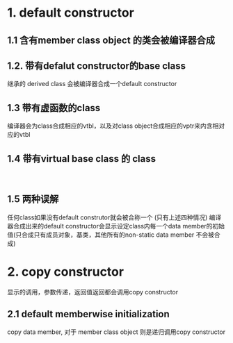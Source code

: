 # 1. default constructor
## 1.1 含有member class object 的类会被编译器合成 
## 1.2. 带有defalut constructor的base class
继承的 derived class 会被编译器合成一个default constructor
## 1.3 带有虚函数的class
编译器会为class合成相应的vtbl，以及对class object合成相应的vptr来内含相对应的vtbl
## 1.4 带有virtual base class 的 class
 
## 1.5 两种误解
任何class如果没有default construtor就会被合称一个 (只有上述四种情况)
编译器合成出来的default constructor会显示设定class内每一个data member的初始值(只合成只有成员对象，基类，其他所有的non-static data member 不会被合成)
# 2. copy constructor
显示的调用，参数传递，返回值返回都会调用copy constructor
## 2.1 default memberwise initialization
copy data member, 对于 member class object 则是递归调用copy constructor

